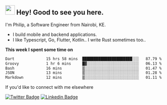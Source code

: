 <h2><img src="https://slackmojis.com/emojis/3643-cool-doge/download" width="30"/> Hey! Good to see you here.</h2>

<p>I'm Philip, a Software Engineer from Nairobi, KE. 

- I build mobile and backend applications.
- I like Typescript, Go, Flutter, Kotlin.. I write Rust sometimes too..</p>

**This week I spent some time on**
<!--START_SECTION:waka-->

```txt
Dart              15 hrs 58 mins  ██████████████████████░░░   87.79 %
Groovy            1 hr 6 mins     █▓░░░░░░░░░░░░░░░░░░░░░░░   06.13 %
Bash              16 mins         ▒░░░░░░░░░░░░░░░░░░░░░░░░   01.47 %
JSON              13 mins         ▒░░░░░░░░░░░░░░░░░░░░░░░░   01.28 %
Markdown          12 mins         ▒░░░░░░░░░░░░░░░░░░░░░░░░   01.11 %
```

<!--END_SECTION:waka-->

If you'd like to connect with me elsewhere

[![Twitter Badge](https://img.shields.io/badge/-Twitter-1ca0f1?style=flat-square&labelColor=1ca0f1&logo=twitter&logoColor=white&link=https://twitter.com/_diogorodrigues)](https://twitter.com/kimathiphil)  [![Linkedin Badge](https://img.shields.io/badge/-LinkedIn-blue?style=flat-square&logo=Linkedin&logoColor=white&link=https://www.linkedin.com/in/philip-kimathi-2604a9114/)](https://www.linkedin.com/in/philip-kimathi-2604a9114/)
